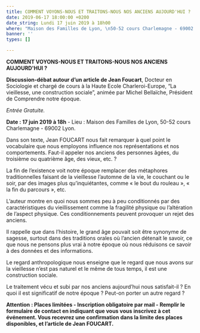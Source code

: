```yaml
---
title: COMMENT VOYONS-NOUS ET TRAITONS-NOUS NOS ANCIENS AUJOURD'HUI ?
date: 2019-06-17 18:00:00 +0200
date_string: Lundi 17 juin 2019 à 18h00
where: "Maison des Familles de Lyon, \n50-52 cours Charlemagne - 69002 Lyon."
banner: ''
types: []

---
```

**COMMENT VOYONS-NOUS ET TRAITONS-NOUS NOS ANCIENS AUJOURD'HUI ?**

**Discussion-débat autour d’un article de Jean Foucart**, Docteur en Sociologie et chargé de cours à la Haute Ecole Charleroi-Europe, “La vieillesse, une construction sociale”, animée par Michel Bellaïche, Président de Comprendre notre époque.

_Entrée Gratuite._

**Date : 17 juin 2019 à 18h** - Lieu : Maison des Familles de Lyon, 50-52 cours Charlemagne - 69002 Lyon.

Dans son texte, Jean FOUCART nous fait remarquer à quel point le vocabulaire que nous employons influence nos représentations et nos comportements. Faut-il appeler nos anciens des personnes âgées, du troisième ou quatrième âge, des vieux, etc. ?

La fin de l’existence voit notre époque remplacer des métaphores traditionnelles faisant de la vieillesse l’automne de la vie, le couchant ou le soir, par des images plus qu’inquiétantes, comme « le bout du rouleau », « la fin du parcours », etc.

L’auteur montre en quoi nous sommes peu à peu conditionnés par des caractéristiques du vieillissement comme la fragilité physique ou l’altération de l’aspect physique. Ces conditionnements peuvent provoquer un rejet des anciens.

Il rappelle que dans l’histoire, le grand âge pouvait soit être synonyme de sagesse, surtout dans des traditions orales où l’ancien détenait le savoir, ce que nous ne pensons plus vrai à notre époque où nous réduisons ce savoir à des données et des informations.

Le regard anthropologique nous enseigne que le regard que nous avons sur la vieillesse n’est pas naturel et le même de tous temps, il est une construction sociale.

Le traitement vécu et subi par nos anciens aujourd’hui nous satisfait-il ? En quoi il est significatif de notre époque ? Peut-on porter un autre regard ?

**Attention : Places limitées - Inscription obligatoire par mail - Remplir le formulaire de contact en indiquant que vous vous inscrivez à cet événement. Vous recevrez une confirmation dans la limite des places disponibles, et l’article de Jean FOUCART.**